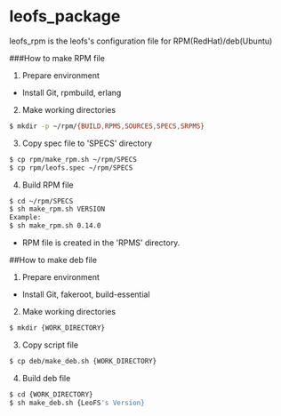 leofs_package
=============

leofs_rpm is the leofs's configuration file for RPM(RedHat)/deb(Ubuntu)

###How to make RPM file

1. Prepare environment  
  * Install Git, rpmbuild, erlang  

2. Make working directories  
```bash
$ mkdir -p ~/rpm/{BUILD,RPMS,SOURCES,SPECS,SRPMS}
```

3. Copy spec file to 'SPECS' directory  
```bash
$ cp rpm/make_rpm.sh ~/rpm/SPECS  
$ cp rpm/leofs.spec ~/rpm/SPECS
```

4. Build RPM file  
```bash
$ cd ~/rpm/SPECS  
$ sh make_rpm.sh VERSION 
Example:  
$ sh make_rpm.sh 0.14.0  
``` 
  * RPM file is created in the 'RPMS' directory.

##How to make deb file

1. Prepare environment
  * Install Git, fakeroot, build-essential

2. Make working directories
```bash
$ mkdir {WORK_DIRECTORY}
 ```

3. Copy script file  
```bash
$ cp deb/make_deb.sh {WORK_DIRECTORY}
```

4. Build deb file
```bash
$ cd {WORK_DIRECTORY}
$ sh make_deb.sh {LeoFS's Version}
```
